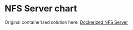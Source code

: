 NFS Server chart
================

Original containerized solution here: [Dockerized NFS Server](https://github.com/ErezHorev/dockerized_nfs_server)
